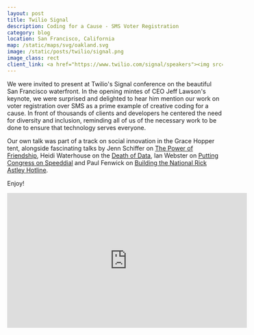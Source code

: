 ```yaml
---
layout: post
title: Twilio Signal
description: Coding for a Cause - SMS Voter Registration
category: blog
location: San Francisco, California
map: /static/maps/svg/oakland.svg
image: /static/posts/twilio/signal.png
image_class: rect
client_link: <a href="https://www.twilio.com/signal/speakers"><img src="/static/posts/twilio/signal.png" alt="Twilio Signal 2017"></a>
---
```


We were invited to present at Twilio's Signal conference on the beautiful San Francisco waterfront. In the opening mintes of CEO Jeff Lawson's keynote, we were surprised and delighted to hear him mention our work on voter registration over SMS as a prime example of creative coding for a cause. In front of thousands of clients and developers he centered the need for diversity and inclusion, reminding all of us of the necessary work to be done to ensure that technology serves everyone.

Our own talk was part of a track on social innovation in the Grace Hopper tent, alongside fascinating talks by Jenn Schiffer on [The Power of Friendship](https://www.twilio.com/signal/schedule/4Gmx3i4vmocUgYKoiuQc4A/what-if-twilio-could-a-tale-of-glitch-twilio-and-the-power-of-friendship), Heidi Waterhouse on the [Death of Data](https://www.twilio.com/signal/schedule/4iUye06PksAE0KMeCwEyUg/the-death-of-data-retention-rot-and-risk), Ian Webster on [Putting Congress on Speeddial](https://www.twilio.com/signal/schedule/6LbXCBBhtYuKCSciyS8WA/congress-on-speed-dial) and Paul Fenwick on [Building the National Rick Astley Hotline](https://www.twilio.com/signal/schedule/CDhzkcgX0kKeOOigMIQsK/were-no-strangers-to-voip-building-the-national-rick-astley-hotline).

Enjoy!

<div class="two-third">
	<iframe width="560" height="315" src="https://www.youtube.com/embed/UTG4F9HP4qI" frameborder="0" allowfullscreen></iframe>    
</div>
